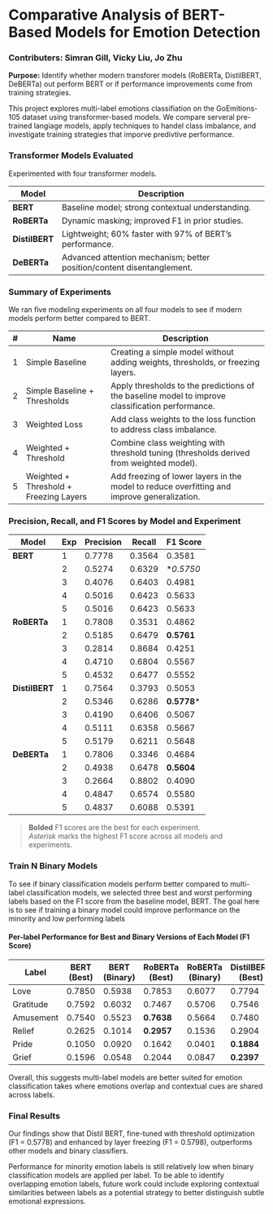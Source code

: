 # Comparative Analysis of BERT-Based Models for Emotion Detection
### Contributers: Simran Gill, Vicky Liu, Jo Zhu

**Purpose:** Identify whether modern transforer models (RoBERTa, DistilBERT, DeBERTa) out perform BERT or if performance improvements come from training strategies. 

This project explores multi-label emotions classifiation on the GoEmitions-105 dataset using transformer-based models. We compare serveral pre-trained langiage models, apply techniques to handel class imbalance, and investigate training strategies that imporve predivtive performance.

### Transformer Models Evaluated
Experimented with four transformer models. 
 
| Model          | Description                                                               |
|----------------|---------------------------------------------------------------------------|
| **BERT**       | Baseline model; strong contextual understanding.                          |
| **RoBERTa**    | Dynamic masking; improved F1 in prior studies.                            |
| **DistilBERT** | Lightweight; 60% faster with 97% of BERT’s performance.                   |
| **DeBERTa**    | Advanced attention mechanism; better position/content disentanglement.    |


### Summary of Experiments
We ran five modeling experiments on all four models to see if modern models perform better compared to BERT. 

| # | Name                                | Description                                                                 |
|---|-------------------------------------|-----------------------------------------------------------------------------|
| 1 | Simple Baseline                     | Creating a simple model without adding weights, thresholds, or freezing layers. |
| 2 | Simple Baseline + Thresholds        | Apply thresholds to the predictions of the baseline model to improve classification performance. |
| 3 | Weighted Loss                       | Add class weights to the loss function to address class imbalance.         |
| 4 | Weighted + Threshold                | Combine class weighting with threshold tuning (thresholds derived from weighted model). |
| 5 | Weighted + Threshold + Freezing Layers | Add freezing of lower layers in the model to reduce overfitting and improve generalization. |

### Precision, Recall, and F1 Scores by Model and Experiment

| Model      | Exp | Precision | Recall  | F1 Score   |
|------------|-----|-----------|---------|------------|
| **BERT**       | 1   | 0.7778    | 0.3564  | 0.3581     |
|                | 2   | 0.5274    | 0.6329  | **0.5750*  |
|                | 3   | 0.4076    | 0.6403  | 0.4981     |
|                | 4   | 0.5016    | 0.6423  | 0.5633     |
|                | 5   | 0.5016    | 0.6423  | 0.5633     |
| **RoBERTa**    | 1   | 0.7808    | 0.3531  | 0.4862     |
|                | 2   | 0.5185    | 0.6479  | **0.5761** |
|                | 3   | 0.2814    | 0.8684  | 0.4251     |
|                | 4   | 0.4710    | 0.6804  | 0.5567     |
|                | 5   | 0.4532    | 0.6477  | 0.5552     |
| **DistilBERT** | 1   | 0.7564    | 0.3793  | 0.5053     |
|                | 2   | 0.5346    | 0.6286  | **0.5778***|
|                | 3   | 0.4190    | 0.6406  | 0.5067     |
|                | 4   | 0.5111    | 0.6358  | 0.5667     |
|                | 5   | 0.5179    | 0.6211  | 0.5648     |
| **DeBERTa**    | 1   | 0.7806    | 0.3346  | 0.4684     |
|                | 2   | 0.4938    | 0.6478  |**0.5604**  |
|                | 3   | 0.2664    | 0.8802  | 0.4090     |
|                | 4   | 0.4847    | 0.6574  | 0.5580     |
|                | 5   | 0.4837    | 0.6088  | 0.5391     |

> **Bolded** F1 scores are the best for each experiment.  
> *Asterisk* marks the highest F1 score across all models and experiments.


### Train N Binary Models 
To see if binary classification models perform better compared to multi-label classification models, we selected three best and worst performing labels based on the F1 score from the baseline model, BERT. The goal here is to see if training a binary model could improve performance on the minority and low performing labels

#### Per-label Performance for Best and Binary Versions of Each Model (F1 Score)

| Label     | BERT (Best) | BERT (Binary) | RoBERTa (Best) | RoBERTa (Binary) | DistilBERT (Best) | DistilBERT (Binary) | DeBERTa (Best) | DeBERTa (Binary) |
|-----------|-------------|----------------|----------------|------------------|-------------------|----------------------|----------------|-------------------|
| Love      | 0.7850      | 0.5938         | 0.7853         | 0.6077           | 0.7794            | 0.6122               | **0.7918**     | 0.6059            |
| Gratitude | 0.7592      | 0.6032         | 0.7467         | 0.5706           | 0.7546            | 0.6031               | **0.7625**     | 0.5947            |
| Amusement | 0.7540      | 0.5523         | **0.7638**     | 0.5664           | 0.7480            | 0.5243               | 0.7564         | 0.5435            |
| Relief    | 0.2625      | 0.1014         | **0.2957**     | 0.1536           | 0.2904            | 0.1084               | 0.2457         | 0.1291            |
| Pride     | 0.1050      | 0.0920         | 0.1642         | 0.0401           | **0.1884**        | 0.0970               | 0.1348         | 0.0823            |
| Grief     | 0.1596      | 0.0548         | 0.2044         | 0.0847           | **0.2397**        | 0.0672               | 0.1158         | 0.0612            |

Overall, this suggests multi-label models are better suited for emotion classification takes where emotions overlap and contextual cues are shared across labels.

### Final Results 
Our findings show that Distil BERT, fine-tuned with threshold optimization (F1 = 0.5778) and enhanced by layer freezing (F1 = 0.5798), outperforms other models and binary classifiers.

Performance for minority emotion labels is still relatively low when binary classification models are applied per label. To be able to identify overlapping emotion labels, future work could include exploring contextual similarities between labels as a potential strategy to better distinguish subtle emotional expressions.   

